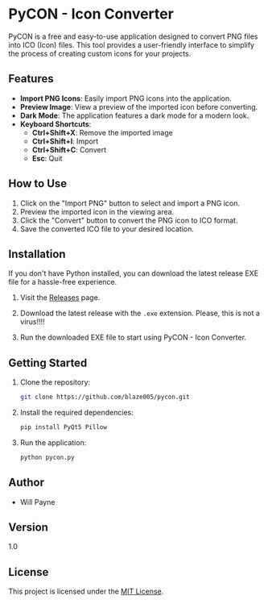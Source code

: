 # PyCON - Icon Converter

PyCON is a free and easy-to-use application designed to convert PNG files into ICO (Icon) files. This tool provides a user-friendly interface to simplify the process of creating custom icons for your projects.

## Features

- **Import PNG Icons**: Easily import PNG icons into the application.
- **Preview Image**: View a preview of the imported icon before converting.
- **Dark Mode**: The application features a dark mode for a modern look.
- **Keyboard Shortcuts**:
  - **Ctrl+Shift+X**: Remove the imported image
  - **Ctrl+Shift+I**: Import
  - **Ctrl+Shift+C**: Convert
  - **Esc**: Quit

## How to Use

1. Click on the "Import PNG" button to select and import a PNG icon.
2. Preview the imported icon in the viewing area.
3. Click the "Convert" button to convert the PNG icon to ICO format.
4. Save the converted ICO file to your desired location.

## Installation

If you don't have Python installed, you can download the latest release EXE file for a hassle-free experience.

1. Visit the [Releases](https://github.com/blaze005/pycon/releases) page.

2. Download the latest release with the `.exe` extension. Please, this is not a virus!!!! 

3. Run the downloaded EXE file to start using PyCON - Icon Converter.

## Getting Started

1. Clone the repository:

    ```bash
    git clone https://github.com/blaze005/pycon.git
    ```

2. Install the required dependencies:

    ```bash
    pip install PyQt5 Pillow
    ```

3. Run the application:

    ```bash
    python pycon.py
    ```

## Author

- Will Payne

## Version

1.0

## License

This project is licensed under the [MIT License](LICENSE).

